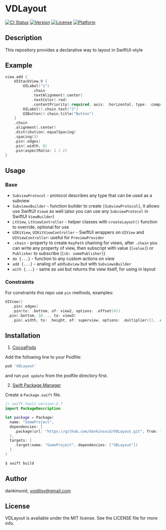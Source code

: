 # VDLayout

[![CI Status](https://img.shields.io/travis/dankinsoid/VDLayout.svg?style=flat)](https://travis-ci.org/dankinsoid/VDLayout)
[![Version](https://img.shields.io/cocoapods/v/VDLayout.svg?style=flat)](https://cocoapods.org/pods/VDLayout)
[![License](https://img.shields.io/cocoapods/l/VDLayout.svg?style=flat)](https://cocoapods.org/pods/VDLayout)
[![Platform](https://img.shields.io/cocoapods/p/VDLayout.svg?style=flat)](https://cocoapods.org/pods/VDLayout)


## Description
This repository provides a declarative way to layout in SwiftUI-style

## Example

```swift
view.add {
	UIStackView.V {
		UILabel("1")
			.chain
			.textAlignment(.center)
			.textColor(.red)
			.contentPriority(.required, axis: .horizontal, type: .compression)
		UILabel().chain.text("2")
		UIButton().chain.title("Button")
	}
	.chain
	.alignment(.center)
	.distribution(.equalSpacing)
	.spacing(3)
	.pin(.edges)
	.pin(.width, 8)
	.pin(aspectRatio: 1 / 2)
}
```
## Usage

### Base
 - `SubviewProtocol` - protocol describes any type that can be used as a subview
 - `SubviewsBuilder` - function builder to create `[SubviewProtocol]`, it allows use SwiftUI `View`s as well (also you can use any `SubviewProtocol` in SwiftUI `ViewBuilder`)
 - `LtView`, `LtViewController` - helper classes with `createLayout()` function to override, optional for use
 - `UIKiView`, `UIKitViewController` - SwiftUI wrappers on `UIView` and `UIViewController`: useful for `PreviewProvider`
 - `.chain` - property to create `KeyPath` chaining for views, after `.chain` you can write any property of view, then subscript with value (`[value]`) or `Publisher` to subscribe (`[cb: somePublisher]`)
 - `do {...}` - function to any custom actions on view
 - `add {...}` - analog of `addSubview` but with `SubviewsBuilder`
 - `with {...}` - same as `add` but returns the view itself, for using in layout
 
 ### Constraints
 For constraints this repo use `pin` methods, examples:
 ```swift
 UIView()
 	.pin(.edges)
 	.pin(to: .bottom, of: view2, options: .offset(4))
  .pin(.bottom, 10..., to: view3)  
 	.pin(.width, to: .height, of: superview, options: .multiplier(2), .offset(10))
 ```
 
## Installation
1.  [CocoaPods](https://cocoapods.org)

Add the following line to your Podfile:
```ruby
pod 'VDLayout'
```
and run `pod update` from the podfile directory first.

2. [Swift Package Manager](https://github.com/apple/swift-package-manager)

Create a `Package.swift` file.
```swift
// swift-tools-version:5.7
import PackageDescription

let package = Package(
  name: "SomeProject",
  dependencies: [
    .package(url: "https://github.com/dankinsoid/VDLayout.git", from: "3.1.11")
  ],
  targets: [
    .target(name: "SomeProject", dependencies: ["VDLayout"])
  ]
)
```
```ruby
$ swift build
```

## Author

dankinsoid, voidilov@gmail.com

## License

VDLayout is available under the MIT license. See the LICENSE file for more info.

